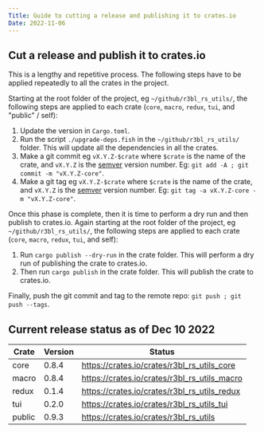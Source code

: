 ```yaml
---
Title: Guide to cutting a release and publishing it to crates.io
Date: 2022-11-06
---
```


## Cut a release and publish it to crates.io

This is a lengthy and repetitive process. The following steps have to be applied repeatedly to all
the crates in the project.

Starting at the root folder of the project, eg `~/github/r3bl_rs_utils/`, the following steps are
applied to each crate (`core`, `macro`, `redux`, `tui`, and "public" / self):

1. Update the version in `Cargo.toml`.
2. Run the script `./upgrade-deps.fish` in the `~/github/r3bl_rs_utils/` folder. This will update
   all the dependencies in all the crates.
3. Make a git commit eg `vX.Y.Z-$crate` where `$crate` is the name of the crate, and `vX.Y.Z` is the
   [semver](https://semver.org/) version number. Eg: `git add -A ; git commit -m "vX.Y.Z-core"`.
4. Make a git tag eg `vX.Y.Z-$crate` where `$crate` is the name of the crate, and `vX.Y.Z` is the
   [semver](https://semver.org/) version number. Eg: `git tag -a vX.Y.Z-core -m "vX.Y.Z-core"`.

Once this phase is complete, then it is time to perform a dry run and then publish to crates.io.
Again starting at the root folder of the project, eg `~/github/r3bl_rs_utils/`, the following steps
are applied to each crate (`core`, `macro`, `redux`, `tui`, and self):

1. Run `cargo publish --dry-run` in the crate folder. This will perform a dry run of publishing the
   crate to crates.io.
2. Then run `cargo publish` in the crate folder. This will publish the crate to crates.io.

Finally, push the git commit and tag to the remote repo: `git push ; git push --tags`.

## Current release status as of Dec 10 2022

| Crate  | Version | Status                                       |
| ------ | ------- | -------------------------------------------- |
| core   | 0.8.4   | https://crates.io/crates/r3bl_rs_utils_core  |
| macro  | 0.8.4   | https://crates.io/crates/r3bl_rs_utils_macro |
| redux  | 0.1.4   | https://crates.io/crates/r3bl_rs_utils_redux |
| tui    | 0.2.0   | https://crates.io/crates/r3bl_rs_utils_tui   |
| public | 0.9.3   | https://crates.io/crates/r3bl_rs_utils       |
